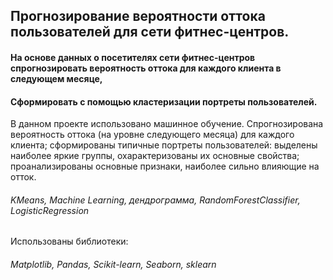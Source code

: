 ## Прогнозирование вероятности оттока пользователей для сети фитнес-центров.
#### На основе данных о посетителях сети фитнес-центров спрогнозировать вероятность оттока для каждого клиента в следующем месяце, 
#### Cформировать с помощью кластеризации портреты пользователей.
В данном проекте использовано машинное обучение. Спрогнозирована вероятность
оттока (на уровне следующего месяца) для каждого клиента; сформированы типичные
портреты пользователей: выделены наиболее яркие группы, охарактеризованы их
основные свойства; проанализированы основные признаки, наиболее сильно влияющие
на отток.  
###### KMeans, Machine Learning, дендрограмма, RandomForestClassifier, LogisticRegression
Использованы библиотеки:
###### Matplotlib, Pandas, Scikit-learn, Seaborn, sklearn
